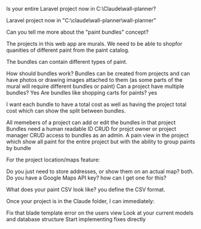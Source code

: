 Is your entire Laravel project now in C:\Claude\wall-planner\?

Laravel project now in "C:\claude\wall-planner\wall-planner"

Can you tell me more about the "paint bundles" concept?

The projects in this web app are murals. We need to be able to shopfor quanities of different paint from the paint catalog. 

The bundles can contain different types of paint. 

How should bundles work? Bundles can be created from projects and can have photos or drawing images attached to them (as some parts of the mural will require different bundles or paint)
Can a project have multiple bundles? Yes
Are bundles like shopping carts for paints? yes

I want each bundle to have a total cost as well as having the project total cost which can show the split between bundles.

All memebers of a project can add or edit the bundles in that project
Bundles need a human readable ID 
CRUD for projct owner or project manager 
CRUD access to bundles as an admin.
A pain view in the project which show all paint for the entire project but with the ability to group paints by bundle


For the project location/maps feature:

Do you just need to store addresses, or show them on an actual map? both.
Do you have a Google Maps API key? how can I get one for this? 


What does your paint CSV look like? you define the CSV format.


Once your project is in the Claude folder, I can immediately:

Fix that blade template error on the users view
Look at your current models and database structure
Start implementing fixes directly